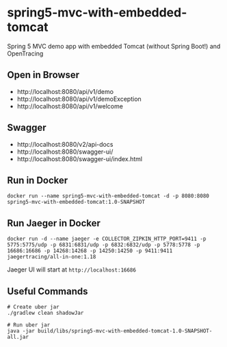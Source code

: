 # spring5-mvc-with-embedded-tomcat
Spring 5 MVC demo app with embedded Tomcat (without Spring Boot!) and OpenTracing

## Open in Browser
* http://localhost:8080/api/v1/demo
* http://localhost:8080/api/v1/demoException
* http://localhost:8080/api/v1/welcome

## Swagger
* http://localhost:8080/v2/api-docs
* http://localhost:8080/swagger-ui/
* http://localhost:8080/swagger-ui/index.html

## Run in Docker
```
docker run --name spring5-mvc-with-embedded-tomcat -d -p 8080:8080 spring5-mvc-with-embedded-tomcat:1.0-SNAPSHOT
```

## Run Jaeger in Docker
```
docker run -d --name jaeger -e COLLECTOR_ZIPKIN_HTTP_PORT=9411 -p 5775:5775/udp -p 6831:6831/udp -p 6832:6832/udp -p 5778:5778 -p 16686:16686 -p 14268:14268 -p 14250:14250 -p 9411:9411 jaegertracing/all-in-one:1.18
```

Jaeger UI will start at `http://localhost:16686`

## Useful Commands

```
# Create uber jar
./gradlew clean shadowJar

# Run uber jar
java -jar build/libs/spring5-mvc-with-embedded-tomcat-1.0-SNAPSHOT-all.jar
```
